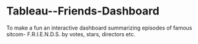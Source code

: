 # Tableau--Friends-Dashboard
To make a fun an interactive dashboard summarizing episodes of famous sitcom- F.R.I.E.N.D.S. by votes, stars, directors etc.
